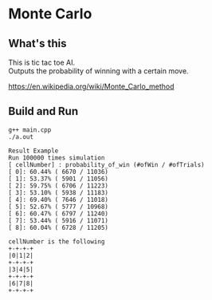 # Monte Carlo
## What's this
This is tic tac toe AI.  
Outputs the probability of winning with a certain move.  

https://en.wikipedia.org/wiki/Monte_Carlo_method

## Build and Run

```
g++ main.cpp
./a.out
```

```
Result Example
Run 100000 times simulation
[ cellNumber] : probability_of_win (#ofWin / #ofTrials)
[ 0]: 60.44% ( 6670 / 11036)
[ 1]: 53.37% ( 5901 / 11056)
[ 2]: 59.75% ( 6706 / 11223)
[ 3]: 53.10% ( 5938 / 11183)
[ 4]: 69.40% ( 7646 / 11018)
[ 5]: 52.67% ( 5777 / 10968)
[ 6]: 60.47% ( 6797 / 11240)
[ 7]: 53.44% ( 5916 / 11071)
[ 8]: 60.04% ( 6728 / 11205)

cellNumber is the following
+-+-+-+
|0|1|2|
+-+-+-+
|3|4|5|
+-+-+-+
|6|7|8|
+-+-+-+
```
